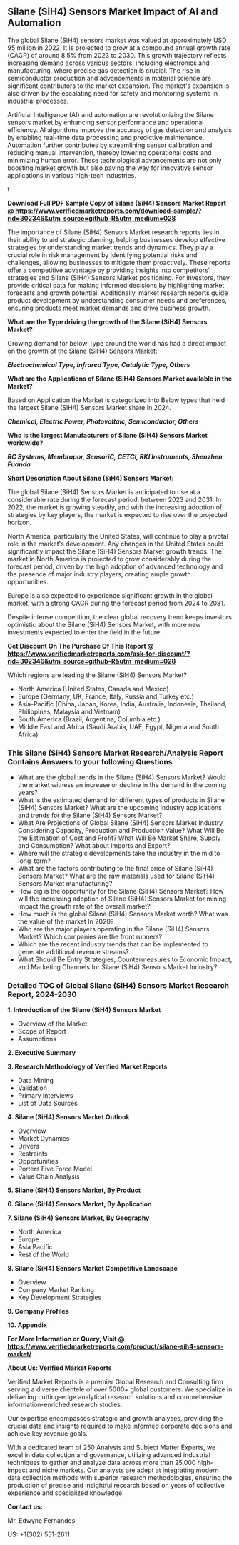 <h2>Silane (SiH4) Sensors Market Impact of AI and Automation</h2><p>The global Silane (SiH4) sensors market was valued at approximately USD 95 million in 2022. It is projected to grow at a compound annual growth rate (CAGR) of around 8.5% from 2023 to 2030. This growth trajectory reflects increasing demand across various sectors, including electronics and manufacturing, where precise gas detection is crucial. The rise in semiconductor production and advancements in material science are significant contributors to the market expansion. The market's expansion is also driven by the escalating need for safety and monitoring systems in industrial processes.</p><p>Artificial Intelligence (AI) and automation are revolutionizing the Silane sensors market by enhancing sensor performance and operational efficiency. AI algorithms improve the accuracy of gas detection and analysis by enabling real-time data processing and predictive maintenance. Automation further contributes by streamlining sensor calibration and reducing manual intervention, thereby lowering operational costs and minimizing human error. These technological advancements are not only boosting market growth but also paving the way for innovative sensor applications in various high-tech industries.</p>t</p><p id="" class=""><strong>Download Full PDF Sample Copy of Silane (SiH4) Sensors Market Report @ <a href="https://www.verifiedmarketreports.com/download-sample/?rid=302346&utm_source=github-R&utm_medium=028" target="_blank">https://www.verifiedmarketreports.com/download-sample/?rid=302346&utm_source=github-R&utm_medium=028</a></strong></p><p>The importance of&nbsp;Silane (SiH4) Sensors Market research reports lies in their ability to aid strategic planning, helping businesses develop effective strategies by understanding market trends and dynamics. They play a crucial role in risk management by identifying potential risks and challenges, allowing businesses to mitigate them proactively. These reports offer a competitive advantage by providing insights into competitors' strategies and Silane (SiH4) Sensors Market positioning. For investors, they provide critical data for making informed decisions by highlighting market forecasts and growth potential. Additionally, market research reports guide product development by understanding consumer needs and preferences, ensuring products meet market demands and drive business growth.</p><p><strong>What are the&nbsp;Type driving the growth of the Silane (SiH4) Sensors Market?</strong></p><p id="" class="">Growing demand for below Type around the world has had a direct impact on the growth of the Silane (SiH4) Sensors Market:</p><em><strong>Electrochemical Type, Infrared Type, Catalytic Type, Others</strong></em></p><strong>What are the&nbsp;Applications&nbsp;of Silane (SiH4) Sensors Market available in the Market?</strong></p><p id="" class="">Based on Application the Market is categorized into Below types that held the largest Silane (SiH4) Sensors Market share In 2024.</p><em><strong>Chemical, Electric Power, Photovoltaic, Semiconductor, Others</strong></em></p><strong>Who is the largest Manufacturers of Silane (SiH4) Sensors Market worldwide?</strong></p><p><em><strong>RC Systems, Membrapor, SensoriC, CETCI, RKI Instruments, Shenzhen Fuanda</strong></em></p><p id="" class=""><strong>Short Description About Silane (SiH4) Sensors Market:</strong></p><p>The global Silane (SiH4) Sensors Market is anticipated to rise at a considerable rate during the forecast period, between 2023 and 2031. In 2022, the market is growing steadily, and with the increasing adoption of strategies by key players, the market is expected to rise over the projected horizon.</p><p>North America, particularly the United States, will continue to play a pivotal role in the market's development. Any changes in the United States could significantly impact the Silane (SiH4) Sensors Market growth trends. The market in North America is projected to grow considerably during the forecast period, driven by the high adoption of advanced technology and the presence of major industry players, creating ample growth opportunities.</p><p>Europe is also expected to experience significant growth in the global market, with a strong CAGR during the forecast period from 2024 to 2031.</p><p>Despite intense competition, the clear global recovery trend keeps investors optimistic about the Silane (SiH4) Sensors Market, with more new investments expected to enter the field in the future.</p><p id="" class=""><strong>Get Discount On The Purchase Of This Report @ <a href="https://www.verifiedmarketreports.com/ask-for-discount/?rid=302346&utm_source=github-R&utm_medium=028" target="_blank">https://www.verifiedmarketreports.com/ask-for-discount/?rid=302346&utm_source=github-R&utm_medium=028</a></strong></p>Which regions are leading the Silane (SiH4) Sensors Market?</p><ul><li>North America (United States, Canada and Mexico)</li><li>Europe (Germany, UK, France, Italy, Russia and Turkey etc.)</li><li>Asia-Pacific (China, Japan, Korea, India, Australia, Indonesia, Thailand, Philippines, Malaysia and Vietnam)</li><li>South America (Brazil, Argentina, Columbia etc.)</li><li>Middle East and Africa (Saudi Arabia, UAE, Egypt, Nigeria and South Africa)</li></ul><h3 id="" class="">This Silane (SiH4) Sensors Market Research/Analysis Report Contains Answers to your following Questions</h3><ul><li>What are the global trends in the Silane (SiH4) Sensors Market? Would the market witness an increase or decline in the demand in the coming years?</li><li>What is the estimated demand for different types of products in Silane (SiH4) Sensors Market? What are the upcoming industry applications and trends for the Silane (SiH4) Sensors Market?</li><li>What Are Projections of Global Silane (SiH4) Sensors Market Industry Considering Capacity, Production and Production Value? What Will Be the Estimation of Cost and Profit? What Will Be Market Share, Supply and Consumption? What about imports and Export?</li><li>Where will the strategic developments take the industry in the mid to long-term?</li><li>What are the factors contributing to the final price of Silane (SiH4) Sensors Market? What are the raw materials used for Silane (SiH4) Sensors Market manufacturing?</li><li>How big is the opportunity for the Silane (SiH4) Sensors Market? How will the increasing adoption of Silane (SiH4) Sensors Market for mining impact the growth rate of the overall market?</li><li>How much is the global Silane (SiH4) Sensors Market worth? What was the value of the market In 2020?</li><li>Who are the major players operating in the Silane (SiH4) Sensors Market? Which companies are the front runners?</li><li>Which are the recent industry trends that can be implemented to generate additional revenue streams?</li><li>What Should Be Entry Strategies, Countermeasures to Economic Impact, and Marketing Channels for Silane (SiH4) Sensors Market Industry?</li></ul><h3 id="" class="">Detailed TOC of Global Silane (SiH4) Sensors Market Research Report, 2024-2030</h3><p id="" class=""><strong>1. Introduction of the Silane (SiH4) Sensors Market</strong></p><ul><li>Overview of the Market</li><li>Scope of Report</li><li>Assumptions</li></ul><p id="" class=""><strong>2. Executive Summary</strong></p><p id="" class=""><strong>3. Research Methodology of Verified Market Reports</strong></p><ul><li>Data Mining</li><li>Validation</li><li>Primary Interviews</li><li>List of Data Sources</li></ul><p id="" class=""><strong>4. Silane (SiH4) Sensors Market Outlook</strong></p><ul><li>Overview</li><li>Market Dynamics</li><li>Drivers</li><li>Restraints</li><li>Opportunities</li><li>Porters Five Force Model</li><li>Value Chain Analysis</li></ul><p id="" class=""><strong>5. Silane (SiH4) Sensors Market, By Product</strong></p><p id="" class=""><strong>6. Silane (SiH4) Sensors Market, By Application</strong></p><p id="" class=""><strong>7. Silane (SiH4) Sensors Market, By Geography</strong></p><ul><li>North America</li><li>Europe</li><li>Asia Pacific</li><li>Rest of the World</li></ul><p id="" class=""><strong>8. Silane (SiH4) Sensors Market Competitive Landscape</strong></p><ul><li>Overview</li><li>Company Market Ranking</li><li>Key Development Strategies</li></ul><p id="" class=""><strong>9. Company Profiles</strong></p><p id="" class=""><strong>10. Appendix</strong></p><p id="" class=""><strong>For More Information or Query, Visit @ <a href="https://www.verifiedmarketreports.com/product/silane-sih4-sensors-market/" target="_blank">https://www.verifiedmarketreports.com/product/silane-sih4-sensors-market/</a></strong></p><p id="" class=""><strong>About Us: Verified Market Reports</strong></p><p id="" class="">Verified Market Reports is a premier Global Research and Consulting firm serving a diverse clientele of over 5000+ global customers. We specialize in delivering cutting-edge analytical research solutions and comprehensive information-enriched research studies.</p><p id="" class="">Our expertise encompasses strategic and growth analyses, providing the crucial data and insights required to make informed corporate decisions and achieve key revenue goals.</p><p id="" class="">With a dedicated team of 250 Analysts and Subject Matter Experts, we excel in data collection and governance, utilizing advanced industrial techniques to gather and analyze data across more than 25,000 high-impact and niche markets. Our analysts are adept at integrating modern data collection methods with superior research methodologies, ensuring the production of precise and insightful research based on years of collective experience and specialized knowledge.</p><p id="" class=""><strong>Contact us:</strong></p><p id="" class="">Mr. Edwyne Fernandes</p><p id="" class="">US: +1(302) 551-2611</p>